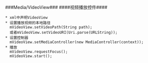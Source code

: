 ###Media/VideoView###
####视频播放控件####

	* xml中声明VideoView
	* 设置播放视频的本地路径
	  mVideoView.setVideoPath(String path);
      或者mVideoView.setVideoURI(Uri.parse(URLString));
	* 设置控制器
	  mVideoView.setMediaController(new MediaController(context));
	* 播放
	  mVideoView.requestFocus();
  	  mVideoView.start();